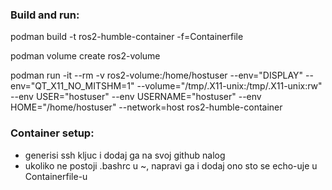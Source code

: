 ### Build and run:

podman build -t ros2-humble-container -f=Containerfile

podman volume create ros2-volume

podman run -it --rm -v ros2-volume:/home/hostuser --env="DISPLAY" --env="QT_X11_NO_MITSHM=1" --volume="/tmp/.X11-unix:/tmp/.X11-unix:rw" --env USER="hostuser" --env USERNAME="hostuser" --env HOME="/home/hostuser" --network=host ros2-humble-container

### Container setup:

- generisi ssh kljuc i dodaj ga na svoj github nalog
- ukoliko ne postoji .bashrc u ~, napravi ga i dodaj ono sto se echo-uje u Containerfile-u
